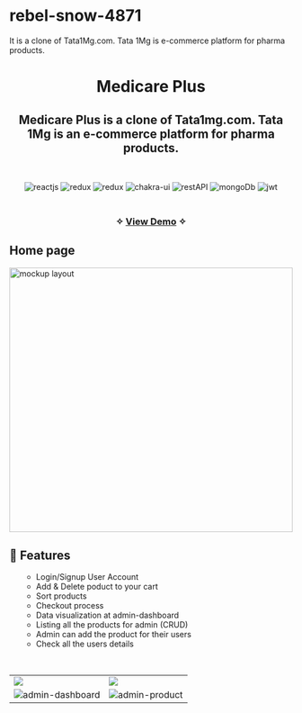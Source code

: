 # rebel-snow-4871
It is a clone of Tata1Mg.com. Tata 1Mg is e-commerce platform for pharma products.
<h1 align="center">Medicare Plus</h1>
<h2 align="center">Medicare Plus is a clone of Tata1mg.com. Tata 1Mg is an e-commerce platform for pharma products.</h2>


<br />
<p align="center">
    <img src="https://img.shields.io/badge/React_(17.0.2)-20232A?style=for-the-badge&logo=react&logoColor=61DAFB" alt="reactjs" />
    <img src="https://img.shields.io/badge/Redux_(4.1.1)-593D88?style=for-the-badge&logo=redux&logoColor=white" alt="redux" />
    <img src="https://img.shields.io/badge/React_Router-CA4245?style=for-the-badge&logo=react-router&logoColor=white" alt="redux" />
    <img src="https://img.shields.io/badge/Chakra%20UI-3bc7bd?style=for-the-badge&logo=chakraui&logoColor=white" alt="chakra-ui"/>
    <img src="https://img.shields.io/badge/npm-CB3837?style=for-the-badge&logo=npm&logoColor=white" alt="restAPI"/>
    <img src="https://img.shields.io/badge/MongoDB-4EA94B?style=for-the-badge&logo=mongodb&logoColor=white" alt="mongoDb"/>
    <img src="https://img.shields.io/badge/json%20web%20tokens-323330?style=for-the-badge&logo=json-web-tokens&logoColor=pink" alt="jwt"/>
    
</p>

<h3 align="center"> 
    <br />&#10023;
    <a href="https://frontend-seven-mauve.vercel.app/">View Demo</a>   &#10023; 
  </h3>
  
  
  <div align=""center>
  <h2>Home page</h2>
<img src="https://user-images.githubusercontent.com/93419494/235346295-6d39e921-b358-43fc-b540-41f007f7d6ab.png"  alt="mockup layout" height="470px" width="100%" />

  </div>
  <h2> 🚀 Features</h2>
  <ul>
  
- Login/Signup User Account
- Add & Delete poduct to your cart 
- Sort products 
- Checkout process
- Data visualization at admin-dashboard
- Listing all the products for admin (CRUD)
- Admin can add the product for their users
- Check all the users details  
</ul>

<br />

<table>
  <tr>
      <td><img src="https://user-images.githubusercontent.com/93419494/235346372-e4fc7ee0-bc6d-4484-bb3b-276da465f561.png" /></td>
          <td><img  src="https://user-images.githubusercontent.com/93419494/235346392-3e1662dc-90d8-4810-a73d-c8741e17e9d0.png" /></td>
  </tr>
  <tr>
    <td><img src="https://user-images.githubusercontent.com/93419494/235346474-12f4193c-00ac-41f2-bdb4-0b41f239d722.png" alt="admin-dashboard" /></td>
          <td><img src="https://user-images.githubusercontent.com/93419494/235346505-1fa6fc11-c5df-41a6-8366-025f94f1e62f.png" alt="admin-product" /></td>
  </tr>
</table>



